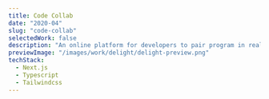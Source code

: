 ```yaml
---
title: Code Collab
date: "2020-04"
slug: "code-collab"
selectedWork: false
description: "An online platform for developers to pair program in real-time with an integrated code editor and video chat."
previewImage: "/images/work/delight/delight-preview.png"
techStack:
  - Next.js
  - Typescript
  - Tailwindcss
---
```

